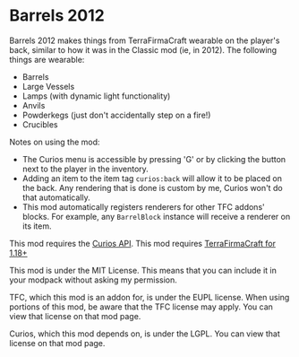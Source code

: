 # Barrels 2012

Barrels 2012 makes things from TerraFirmaCraft wearable on the player's back, similar to how it was in the Classic mod (ie, in 2012). The following things are wearable:

* Barrels
* Large Vessels
* Lamps (with dynamic light functionality)
* Anvils
* Powderkegs (just don't accidentally step on a fire!)
* Crucibles

Notes on using the mod:
* The Curios menu is accessible by pressing 'G' or by clicking the button next to the player in the inventory.
* Adding an item to the item tag `curios:back` will allow it to be placed on the back. Any rendering that is done is custom by me, Curios won't do that automatically.
* This mod automatically registers renderers for other TFC addons' blocks. For example, any `BarrelBlock` instance will receive a renderer on its item.

This mod requires the [Curios API](https://www.curseforge.com/minecraft/mc-mods/curios).
This mod requires [TerraFirmaCraft for 1.18+](https://www.curseforge.com/minecraft/mc-mods/tfcraft/)

This mod is under the MIT License. This means that you can include it in your modpack without asking my permission.

TFC, which this mod is an addon for, is under the EUPL license. When using portions of this mod, be aware that the TFC license may apply. You can view that license on that mod page.

Curios, which this mod depends on, is under the LGPL. You can view that license on that mod page.
